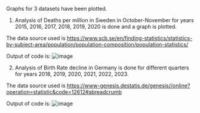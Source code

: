Graphs for 3 datasets have been plotted. 

1. Analysis of Deaths per million in Sweden in October-November for years 2015, 2016, 2017, 2018, 2019, 2020 is done and a graph is plotted.

The data source used is https://www.scb.se/en/finding-statistics/statistics-by-subject-area/population/population-composition/population-statistics/ 

Output of code is:
![image](https://github.com/pyedle/Analysis-of-Deaths-per-million-in-Sweden/assets/135822288/25878219-92c6-4b47-b0be-40a7279a380b)


2. Analysis of Birth Rate decline in Germany is done for different quarters for years 2018, 2019, 2020, 2021, 2022, 2023.

The data source used is https://www-genesis.destatis.de/genesis//online?operation=statistic&code=12612#abreadcrumb

Output of code is:
![image](https://github.com/pyedle/Graph-Plotting/assets/135822288/926c06a2-f225-487d-a8d6-0e74becf2c81)
